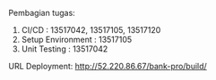 Pembagian tugas:
1. CI/CD : 13517042, 13517105, 13517120
2. Setup Environment : 13517105
3. Unit Testing : 13517042

URL Deployment:
http://52.220.86.67/bank-pro/build/